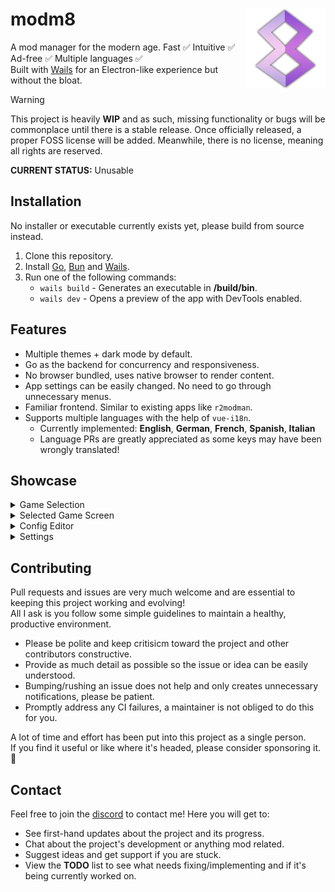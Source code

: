 # modm8 <img align="right" width="128" height="128" src="./frontend/src/assets/images/appicon.png">
A mod manager for the modern age. Fast ✅ Intuitive ✅ Ad-free ✅ Multiple languages ✅\
Built with [Wails](https://wails.io) for an Electron-like experience but without the bloat.

> [!WARNING]
> This project is heavily **WIP** and as such, missing functionality or bugs will be commonplace until there is a stable release.
> Once officially released, a proper FOSS license will be added. Meanwhile, there is no license, meaning all rights are reserved.
>
> **CURRENT STATUS:** Unusable

## Installation
No installer or executable currently exists yet, please build from source instead.

1. Clone this repository.
2. Install [Go](https://go.dev/doc/install), [Bun](https://bun.sh) and [Wails](https://wails.io/docs/gettingstarted/installation).
3. Run one of the following commands:
   - `wails build` - Generates an executable in **/build/bin**.
   - `wails dev` - Opens a preview of the app with DevTools enabled.

## Features
- Multiple themes + dark mode by default.
- Go as the backend for concurrency and responsiveness.
- No browser bundled, uses native browser to render content.
- App settings can be easily changed. No need to go through unnecessary menus.
- Familiar frontend. Similar to existing apps like `r2modman`.
- Supports multiple languages with the help of `vue-i18n`.
  - Currently implemented: **English**, **German**, **French**, **Spanish**, **Italian**
  - Language PRs are greatly appreciated as some keys may have been wrongly translated!

## Showcase
<details>
  <summary>Game Selection</summary>

  - Useful buttons and insightful info layed out in a sleek and compact manner.
  - Flexible query matching ensures you can search for a game without being exact.
  - Filter by your favourite or installed games - no more tedious searching.
  - Switch between List and Grid layouts for a better viewing experience.

  <img src="./screenshots/game-selection-grid.png"/>
</details>

<details>
  <summary>Selected Game Screen</summary>

  <img src="./screenshots/selected-game.png"/>
</details>

<details>
  <summary>Config Editor</summary>

  <img src="./screenshots/config-editor.png"/>
</details>

<details>
  <summary>Settings</summary>

  <img src="./screenshots/settings.png"/>
</details>

## Contributing
Pull requests and issues are very much welcome and are essential to keeping this project working and evolving!\
All I ask is you follow some simple guidelines to maintain a healthy, productive environment.

- Please be polite and keep critisicm toward the project and other contributors constructive.
- Provide as much detail as possible so the issue or idea can be easily understood.
- Bumping/rushing an issue does not help and only creates unnecessary notifications, please be patient.
- Promptly address any CI failures, a maintainer is not obliged to do this for you.

A lot of time and effort has been put into this project as a single person.\
If you find it useful or like where it's headed, please consider sponsoring it. 💛

## Contact
Feel free to join the [discord](https://discord.gg/psBXpXF2JZ) to contact me! Here you will get to:

- See first-hand updates about the project and its progress.
- Chat about the project's development or anything mod related.
- Suggest ideas and get support if you are stuck.
- View the **TODO** list to see what needs fixing/implementing and if it's being currently worked on.
